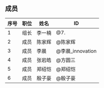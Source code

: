 ## 成员
|序号 |职位 | 姓名  | ID|
|---|---|---|---|
| 1 |组长|李一楠| @7. |
| 2 |成员|陈家辉| @陈家辉 |
| 3 |成员|李晨| @李晨_innovation |
| 4 |成员|张岩皓| @方圆三 |
| 5 |成员|郑绍恺| @郑绍恺 |
| 6 |成员|殷子豪| @殷子豪 |